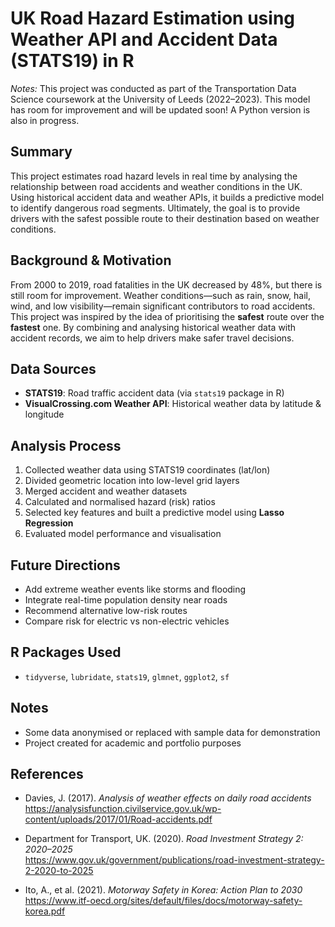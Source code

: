 # UK Road Hazard Estimation using Weather API and Accident Data (STATS19) in R

*Notes:*
This project was conducted as part of the Transportation Data Science coursework at the University of Leeds (2022–2023).
This model has room for improvement and will be updated soon! A Python version is also in progress.


## Summary

This project estimates road hazard levels in real time by analysing the relationship between road accidents and weather conditions in the UK. Using historical accident data and weather APIs, it builds a predictive model to identify dangerous road segments. Ultimately, the goal is to provide drivers with the safest possible route to their destination based on weather conditions.


## Background & Motivation

From 2000 to 2019, road fatalities in the UK decreased by 48%, but there is still room for improvement. 
Weather conditions—such as rain, snow, hail, wind, and low visibility—remain significant contributors to road accidents. 
This project was inspired by the idea of prioritising the **safest** route over the **fastest** one. 
By combining and analysing historical weather data with accident records, we aim to help drivers make safer travel decisions.


## Data Sources

- **STATS19**: Road traffic accident data (via `stats19` package in R)
- **VisualCrossing.com Weather API**: Historical weather data by latitude & longitude


## Analysis Process

1. Collected weather data using STATS19 coordinates (lat/lon)
2. Divided geometric location into low-level grid layers
3. Merged accident and weather datasets
4. Calculated and normalised hazard (risk) ratios
5. Selected key features and built a predictive model using **Lasso Regression**
6. Evaluated model performance and visualisation


## Future Directions

- Add extreme weather events like storms and flooding
- Integrate real-time population density near roads
- Recommend alternative low-risk routes
- Compare risk for electric vs non-electric vehicles


## R Packages Used

- `tidyverse`, `lubridate`, `stats19`, `glmnet`, `ggplot2`, `sf`

<!-- ## Output Example

![Sample Output](output/risk_map.png) -->


## Notes

- Some data anonymised or replaced with sample data for demonstration
- Project created for academic and portfolio purposes


## References

- Davies, J. (2017). *Analysis of weather effects on daily road accidents*  
  https://analysisfunction.civilservice.gov.uk/wp-content/uploads/2017/01/Road-accidents.pdf

- Department for Transport, UK. (2020). *Road Investment Strategy 2: 2020–2025*  
  https://www.gov.uk/government/publications/road-investment-strategy-2-2020-to-2025

- Ito, A., et al. (2021). *Motorway Safety in Korea: Action Plan to 2030*  
  https://www.itf-oecd.org/sites/default/files/docs/motorway-safety-korea.pdf

